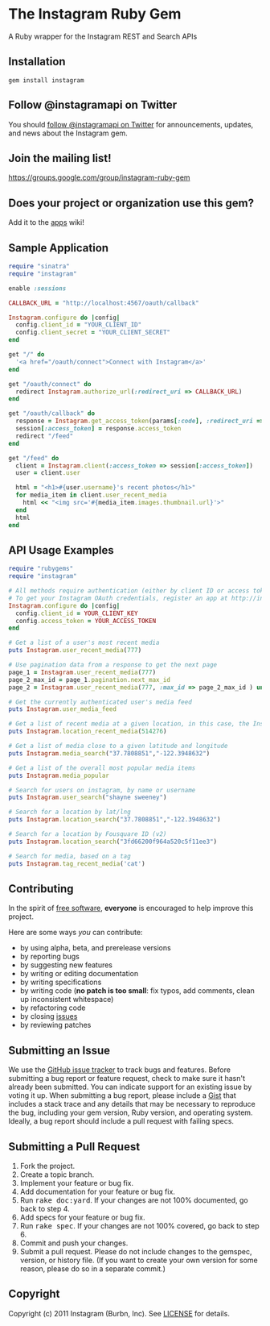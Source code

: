 The Instagram Ruby Gem
====================
A Ruby wrapper for the Instagram REST and Search APIs


Installation
------------
	gem install instagram


Follow @instagramapi on Twitter
----------------------------
You should [follow @instagramapi on Twitter](http://twitter.com/#!/instagramapi) for announcements,
updates, and news about the Instagram gem.


Join the mailing list!
----------------------
<https://groups.google.com/group/instagram-ruby-gem>


Does your project or organization use this gem?
-----------------------------------------------
Add it to the [apps](http://github.com/Instagram/instagram-ruby-gem/wiki/apps) wiki!


Sample Application
------------------

```ruby
require "sinatra"
require "instagram"

enable :sessions

CALLBACK_URL = "http://localhost:4567/oauth/callback"

Instagram.configure do |config|
  config.client_id = "YOUR_CLIENT_ID"
  config.client_secret = "YOUR_CLIENT_SECRET"
end

get "/" do
  '<a href="/oauth/connect">Connect with Instagram</a>'
end

get "/oauth/connect" do
  redirect Instagram.authorize_url(:redirect_uri => CALLBACK_URL)
end

get "/oauth/callback" do
  response = Instagram.get_access_token(params[:code], :redirect_uri => CALLBACK_URL)
  session[:access_token] = response.access_token
  redirect "/feed"
end

get "/feed" do
  client = Instagram.client(:access_token => session[:access_token])
  user = client.user

  html = "<h1>#{user.username}'s recent photos</h1>"
  for media_item in client.user_recent_media
    html << "<img src='#{media_item.images.thumbnail.url}'>"
  end
  html
end
```

API Usage Examples
------------------
```ruby
require "rubygems"
require "instagram"

# All methods require authentication (either by client ID or access token).
# To get your Instagram OAuth credentials, register an app at http://instagr.am/oauth/client/register/
Instagram.configure do |config|
  config.client_id = YOUR_CLIENT_KEY
  config.access_token = YOUR_ACCESS_TOKEN
end

# Get a list of a user's most recent media
puts Instagram.user_recent_media(777)

# Use pagination data from a response to get the next page
page_1 = Instagram.user_recent_media(777)
page_2_max_id = page_1.pagination.next_max_id
page_2 = Instagram.user_recent_media(777, :max_id => page_2_max_id ) unless page_2_max_id.nil?

# Get the currently authenticated user's media feed
puts Instagram.user_media_feed

# Get a list of recent media at a given location, in this case, the Instagram office
puts Instagram.location_recent_media(514276)

# Get a list of media close to a given latitude and longitude
puts Instagram.media_search("37.7808851","-122.3948632")

# Get a list of the overall most popular media items
puts Instagram.media_popular

# Search for users on instagram, by name or username
puts Instagram.user_search("shayne sweeney")

# Search for a location by lat/lng
puts Instagram.location_search("37.7808851","-122.3948632")

# Search for a location by Fousquare ID (v2)
puts Instagram.location_search("3fd66200f964a520c5f11ee3")

# Search for media, based on a tag
puts Instagram.tag_recent_media('cat')
```
	


Contributing
------------
In the spirit of [free software](http://www.fsf.org/licensing/essays/free-sw.html), **everyone** is encouraged to help improve this project.

Here are some ways *you* can contribute:

* by using alpha, beta, and prerelease versions
* by reporting bugs
* by suggesting new features
* by writing or editing documentation
* by writing specifications
* by writing code (**no patch is too small**: fix typos, add comments, clean up inconsistent whitespace)
* by refactoring code
* by closing [issues](http://github.com/Instagram/instagram-ruby-gem/issues)
* by reviewing patches


Submitting an Issue
-------------------
We use the [GitHub issue tracker](http://github.com/Instagram/instagram-ruby-gem/issues) to track bugs and
features. Before submitting a bug report or feature request, check to make sure it hasn't already
been submitted. You can indicate support for an existing issue by voting it up. When submitting a
bug report, please include a [Gist](http://gist.github.com/) that includes a stack trace and any
details that may be necessary to reproduce the bug, including your gem version, Ruby version, and
operating system. Ideally, a bug report should include a pull request with failing specs.


Submitting a Pull Request
-------------------------
1. Fork the project.
2. Create a topic branch.
3. Implement your feature or bug fix.
4. Add documentation for your feature or bug fix.
5. Run <tt>rake doc:yard</tt>. If your changes are not 100% documented, go back to step 4.
6. Add specs for your feature or bug fix.
7. Run <tt>rake spec</tt>. If your changes are not 100% covered, go back to step 6.
8. Commit and push your changes.
9. Submit a pull request. Please do not include changes to the gemspec, version, or history file. (If you want to create your own version for some reason, please do so in a separate commit.)


Copyright
---------
Copyright (c) 2011 Instagram (Burbn, Inc).
See [LICENSE](https://github.com/Instagram/instagram-ruby-gem/blob/master/LICENSE.md) for details.
